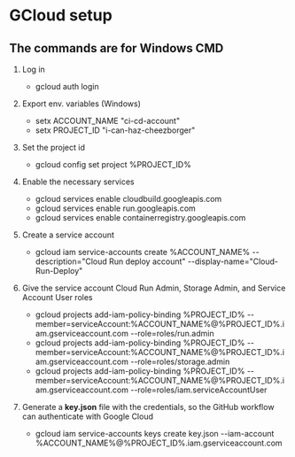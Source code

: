 
# GCloud setup

## The commands are for Windows CMD

1. Log in

    - gcloud auth login

2. Export env. variables (Windows)

    - setx ACCOUNT_NAME "ci-cd-account"
    - setx PROJECT_ID "i-can-haz-cheezborger"

3. Set the project id

    - gcloud config set project %PROJECT_ID%

4. Enable the necessary services

    - gcloud services enable cloudbuild.googleapis.com
    - gcloud services enable run.googleapis.com
    - gcloud services enable containerregistry.googleapis.com

5. Create a service account

    - gcloud iam service-accounts create %ACCOUNT_NAME% --description="Cloud Run deploy account" --display-name="Cloud-Run-Deploy"

6. Give the service account Cloud Run Admin, Storage Admin, and Service Account User roles

    - gcloud projects add-iam-policy-binding %PROJECT_ID% --member=serviceAccount:%ACCOUNT_NAME%@%PROJECT_ID%.iam.gserviceaccount.com --role=roles/run.admin
    - gcloud projects add-iam-policy-binding %PROJECT_ID% --member=serviceAccount:%ACCOUNT_NAME%@%PROJECT_ID%.iam.gserviceaccount.com --role=roles/storage.admin
    - gcloud projects add-iam-policy-binding %PROJECT_ID% --member=serviceAccount:%ACCOUNT_NAME%@%PROJECT_ID%.iam.gserviceaccount.com --role=roles/iam.serviceAccountUser

7. Generate a **key.json** file with the credentials, so the GitHub workflow can authenticate with Google Cloud

    - gcloud iam service-accounts keys create key.json --iam-account %ACCOUNT_NAME%@%PROJECT_ID%.iam.gserviceaccount.com
